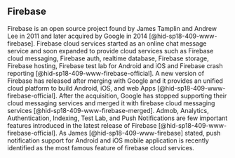 Firebase
--------

Firebase is an open source project found by James Tamplin and Andrew Lee
in 2011 and later acquired by Google in
2014 [@hid-sp18-409-www-firebase]. Firebase cloud services started as an
online chat message service and soon expanded to provide cloud services
such as Firebase cloud messaging, Firebase auth, realtime database,
Firebase storage, Firebase hosting, Firebase test lab for Android and
iOS and Firebase crash reporting [@hid-sp18-409-www-firebase-official].
A new version of Firebase has released after merging with Google and it
provides an unified cloud platform to build Android, iOS, and web Apps
[@hid-sp18-409-www-firebase-official]. After the acquisition, Google has
stopped supporting their cloud messaging services and merged it with
firebase cloud messaging services [@hid-sp18-409-www-firebase-merged].
Admob, Analytics, Authentication, Indexing, Test Lab, and Push
Notifications are few important features introduced in the latest
release of Firebase [@hid-sp18-409-www-firebase-official]. As James
[@hid-sp18-409-www-firebase] stated, push notification support for
Android and iOS mobile application is recently identified as the most
famous feature of firebase cloud services.
